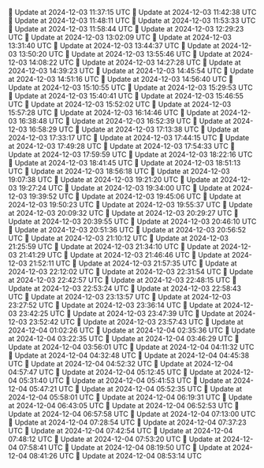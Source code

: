 🔄 Update at 2024-12-03 11:37:15 UTC
🔄 Update at 2024-12-03 11:42:38 UTC
🔄 Update at 2024-12-03 11:48:11 UTC
🔄 Update at 2024-12-03 11:53:33 UTC
🔄 Update at 2024-12-03 11:58:44 UTC
🔄 Update at 2024-12-03 12:29:23 UTC
🔄 Update at 2024-12-03 13:02:09 UTC
🔄 Update at 2024-12-03 13:31:40 UTC
🔄 Update at 2024-12-03 13:44:37 UTC
🔄 Update at 2024-12-03 13:50:20 UTC
🔄 Update at 2024-12-03 13:55:46 UTC
🔄 Update at 2024-12-03 14:08:22 UTC
🔄 Update at 2024-12-03 14:27:28 UTC
🔄 Update at 2024-12-03 14:39:23 UTC
🔄 Update at 2024-12-03 14:45:54 UTC
🔄 Update at 2024-12-03 14:51:16 UTC
🔄 Update at 2024-12-03 14:56:40 UTC
🔄 Update at 2024-12-03 15:10:55 UTC
🔄 Update at 2024-12-03 15:29:53 UTC
🔄 Update at 2024-12-03 15:40:41 UTC
🔄 Update at 2024-12-03 15:46:55 UTC
🔄 Update at 2024-12-03 15:52:02 UTC
🔄 Update at 2024-12-03 15:57:28 UTC
🔄 Update at 2024-12-03 16:14:46 UTC
🔄 Update at 2024-12-03 16:38:48 UTC
🔄 Update at 2024-12-03 16:52:39 UTC
🔄 Update at 2024-12-03 16:58:29 UTC
🔄 Update at 2024-12-03 17:13:38 UTC
🔄 Update at 2024-12-03 17:33:17 UTC
🔄 Update at 2024-12-03 17:44:15 UTC
🔄 Update at 2024-12-03 17:49:28 UTC
🔄 Update at 2024-12-03 17:54:33 UTC
🔄 Update at 2024-12-03 17:59:59 UTC
🔄 Update at 2024-12-03 18:22:16 UTC
🔄 Update at 2024-12-03 18:41:45 UTC
🔄 Update at 2024-12-03 18:51:13 UTC
🔄 Update at 2024-12-03 18:56:18 UTC
🔄 Update at 2024-12-03 19:07:38 UTC
🔄 Update at 2024-12-03 19:21:20 UTC
🔄 Update at 2024-12-03 19:27:24 UTC
🔄 Update at 2024-12-03 19:34:00 UTC
🔄 Update at 2024-12-03 19:39:52 UTC
🔄 Update at 2024-12-03 19:45:06 UTC
🔄 Update at 2024-12-03 19:50:23 UTC
🔄 Update at 2024-12-03 19:55:37 UTC
🔄 Update at 2024-12-03 20:09:32 UTC
🔄 Update at 2024-12-03 20:29:27 UTC
🔄 Update at 2024-12-03 20:39:55 UTC
🔄 Update at 2024-12-03 20:46:10 UTC
🔄 Update at 2024-12-03 20:51:36 UTC
🔄 Update at 2024-12-03 20:56:52 UTC
🔄 Update at 2024-12-03 21:10:12 UTC
🔄 Update at 2024-12-03 21:25:59 UTC
🔄 Update at 2024-12-03 21:34:10 UTC
🔄 Update at 2024-12-03 21:41:29 UTC
🔄 Update at 2024-12-03 21:46:46 UTC
🔄 Update at 2024-12-03 21:52:11 UTC
🔄 Update at 2024-12-03 21:57:35 UTC
🔄 Update at 2024-12-03 22:12:02 UTC
🔄 Update at 2024-12-03 22:31:54 UTC
🔄 Update at 2024-12-03 22:42:57 UTC
🔄 Update at 2024-12-03 22:48:15 UTC
🔄 Update at 2024-12-03 22:53:24 UTC
🔄 Update at 2024-12-03 22:58:43 UTC
🔄 Update at 2024-12-03 23:13:57 UTC
🔄 Update at 2024-12-03 23:27:52 UTC
🔄 Update at 2024-12-03 23:36:14 UTC
🔄 Update at 2024-12-03 23:42:25 UTC
🔄 Update at 2024-12-03 23:47:39 UTC
🔄 Update at 2024-12-03 23:52:42 UTC
🔄 Update at 2024-12-03 23:57:43 UTC
🔄 Update at 2024-12-04 01:02:26 UTC
🔄 Update at 2024-12-04 02:35:36 UTC
🔄 Update at 2024-12-04 03:22:35 UTC
🔄 Update at 2024-12-04 03:46:29 UTC
🔄 Update at 2024-12-04 03:56:01 UTC
🔄 Update at 2024-12-04 04:11:32 UTC
🔄 Update at 2024-12-04 04:32:48 UTC
🔄 Update at 2024-12-04 04:45:38 UTC
🔄 Update at 2024-12-04 04:52:32 UTC
🔄 Update at 2024-12-04 04:57:47 UTC
🔄 Update at 2024-12-04 05:12:45 UTC
🔄 Update at 2024-12-04 05:31:40 UTC
🔄 Update at 2024-12-04 05:41:53 UTC
🔄 Update at 2024-12-04 05:47:21 UTC
🔄 Update at 2024-12-04 05:52:35 UTC
🔄 Update at 2024-12-04 05:58:01 UTC
🔄 Update at 2024-12-04 06:19:31 UTC
🔄 Update at 2024-12-04 06:43:05 UTC
🔄 Update at 2024-12-04 06:52:53 UTC
🔄 Update at 2024-12-04 06:57:58 UTC
🔄 Update at 2024-12-04 07:13:00 UTC
🔄 Update at 2024-12-04 07:28:54 UTC
🔄 Update at 2024-12-04 07:37:23 UTC
🔄 Update at 2024-12-04 07:42:54 UTC
🔄 Update at 2024-12-04 07:48:12 UTC
🔄 Update at 2024-12-04 07:53:20 UTC
🔄 Update at 2024-12-04 07:58:41 UTC
🔄 Update at 2024-12-04 08:19:50 UTC
🔄 Update at 2024-12-04 08:41:26 UTC
🔄 Update at 2024-12-04 08:53:14 UTC
